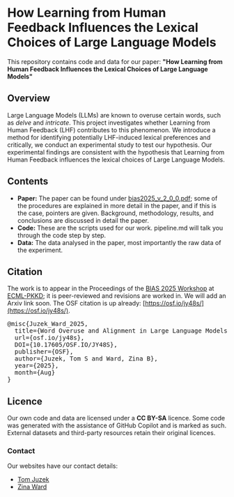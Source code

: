 # How Learning from Human Feedback Influences the Lexical Choices of Large Language Models

This repository contains code and data for our paper: **"How Learning from Human Feedback Influences the Lexical Choices of Large Language Models"**


## Overview
Large Language Models (LLMs) are known to overuse certain words, such as *delve* and *intricate*. This project investigates whether Learning from Human Feedback (LHF) contributes to this phenomenon. We introduce a method for identifying potentially LHF-induced lexical preferences and critically, we conduct an experimental study to test our hypothesis. Our experimental findings are consistent with the hypothesis that Learning from Human Feedback influences the lexical choices of Large Language Models.


## Contents
- **Paper:** The paper can be found under [bias2025_v_2_0_0.pdf](https://github.com/tjuzek/lhf/blob/main/bias2025_v_2_0_0.pdf); some of the procedures are explained in more detail in the paper, and if this is the case, pointers are given. Background, methodology, results, and conclusions are discussed in detail the paper.
- **Code:** These are the scripts used for our work. pipeline.md will talk you through the code step by step. 
- **Data:** The data analysed in the paper, most importantly the raw data of the experiment.


## Citation
The work is to appear in the Proceedings of the [BIAS 2025 Workshop](https://sites.google.com/view/bias-2025-ecmlpkdd/) at [ECML-PKKD](https://ecmlpkdd.org/); it is peer-reviewed and revisions are worked in. We will add an Arxiv link soon. The OSF citation is up already: [https://osf.io/jy48s/](https://osf.io/jy48s/).

<pre>
@misc{Juzek_Ward_2025,
  title={Word Overuse and Alignment in Large Language Models: The Influence of Learning from Human Feedback},
  url={osf.io/jy48s},
  DOI={10.17605/OSF.IO/JY48S},
  publisher={OSF},
  author={Juzek, Tom S and Ward, Zina B},
  year={2025},
  month={Aug}
}</pre>



## Licence 

Our own code and data are licensed under a **CC BY-SA** licence. Some code was generated with the assistance of GitHub Copilot and is marked as such. External datasets and third-party resources retain their original licences.  


### Contact

Our websites have our contact details:

- [Tom Juzek](https://mll.fsu.edu/person/tom-juzek)  
- [Zina Ward](https://zinabward.com/)
